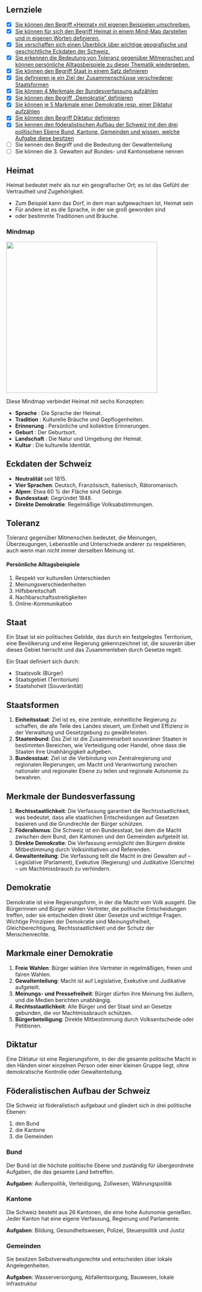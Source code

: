 ## Lernziele
- [x] [Sie können den Begriff «Heimat» mit eigenen Beispielen umschreiben.](#heimat)
- [x] [Sie können für sich den Begriff Heimat in einem Mind-Map darstellen und in eigenen Worten definieren.](#mindmap)
- [x] [Sie verschaffen sich einen Überblick über wichtige geografische und geschichtliche Eckdaten der Schweiz.](#eckdaten-der-schweiz)
- [x] [Sie erkennen die Bedeutung von Toleranz gegenüber Mitmenschen und können persönliche Alltagsbeispiele zu dieser Thematik wiedergeben. ](#toleranz)
- [x] [Sie können den Begriff Staat in einem Satz definieren](#staat)
- [x] [Sie definieren je ein Ziel der Zusammenschlüsse verschiedener Staatsformen](#staatsformen)
- [x] [Sie können 4 Merkmale der Bundesverfassung aufzählen](#merkmale-der-bundesverfassung)
- [x] [Sie können den Begriff „Demokratie“ definieren](#demokratie)
- [x] [Sie können je 5 Markmale einer Demokratie resp. einer Diktatur aufzählen](#markmale-einer-demokratie)
- [x] [Sie können den Begriff Diktatur definieren](#diktatur)
- [x] [Sie kennen den föderalistischen Aufbau der Schweiz mit den drei politischen Ebene Bund, Kantone, Gemeinden und wissen, welche Aufgabe diese besitzen](#föderalistischen-aufbau-der-schweiz)
- [ ] Sie kennen den Begriff und die Bedeutung der Gewaltenteilung
- [ ] Sie können die 3. Gewalten auf Bundes- und Kantonsebene nennen

## Heimat
Heimat bedeutet mehr als nur ein geografischer Ort; es ist das Gefühl der Vertrautheit und Zugehörigkeit.
- Zum Beispiel kann das Dorf, in dem man aufgewachsen ist, Heimat sein
- Für andere ist es die Sprache, in der sie groß geworden sind
- oder bestimmte Traditionen und Bräuche.

### Mindmap
<img src="https://github.com/user-attachments/assets/94ebde8f-2bb3-494f-b7f3-fd692e28d397" width=400 />

Diese Mindmap verbindet Heimat mit sechs Konzepten:
- **Sprache** : Die Sprache der Heimat.
- **Tradition** : Kulturelle Bräuche und Gepflogenheiten.
- **Erinnerung** : Persönliche und kollektive Erinnerungen.
- **Geburt** : Der Geburtsort.
- **Landschaft** : Die Natur und Umgebung der Heimat.
- **Kultur** : Die kulturelle Identität.

## Eckdaten der Schweiz
- **Neutralität** seit 1815.
- **Vier Sprachen**: Deutsch, Französisch, Italienisch, Rätoromanisch.
- **Alpen**: Etwa 60 % der Fläche sind Gebirge.
- **Bundesstaat**: Gegründet 1848.
- **Direkte Demokratie**: Regelmäßige Volksabstimmungen.

## Toleranz
Toleranz gegenüber Mitmenschen bedeutet, die Meinungen, Überzeugungen, Lebensstile und Unterschiede anderer zu respektieren, auch wenn man nicht immer derselben Meinung ist.

#### Persönliche Alltagsbeispiele
1. Respekt vor kulturellen Unterschieden
2. Meinungsverschiedenheiten
3. Hilfsbereitschaft
4. Nachbarschaftsstreitigkeiten
5. Online-Kommunikation

## Staat
Ein Staat ist ein politisches Gebilde, das durch ein festgelegtes Territorium, eine Bevölkerung und eine Regierung gekennzeichnet ist, die souverän über dieses Gebiet herrscht und das Zusammenleben durch Gesetze regelt.

Ein Staat definiert sich durch:
- Staatsvolk (Bürger)
- Staatsgebiet (Territorium)
- Staatshoheit (Souveränität)

## Staatsformen
1. **Einheitsstaat**: Ziel ist es, eine zentrale, einheitliche Regierung zu schaffen, die alle Teile des Landes steuert, um Einheit und Effizienz in der Verwaltung und Gesetzgebung zu gewährleisten.
2. **Staatenbund**: Das Ziel ist die Zusammenarbeit souveräner Staaten in bestimmten Bereichen, wie Verteidigung oder Handel, ohne dass die Staaten ihre Unabhängigkeit aufgeben.
3. **Bundesstaat**: Ziel ist die Verbindung von Zentralregierung und regionalen Regierungen, um Macht und Verantwortung zwischen nationaler und regionaler Ebene zu teilen und regionale Autonomie zu bewahren.

## Merkmale der Bundesverfassung
1. **Rechtsstaatlichkeit**: Die Verfassung garantiert die Rechtsstaatlichkeit, was bedeutet, dass alle staatlichen Entscheidungen auf Gesetzen basieren und die Grundrechte der Bürger schützen.
2. **Föderalismus**: Die Schweiz ist ein Bundesstaat, bei dem die Macht zwischen dem Bund, den Kantonen und den Gemeinden aufgeteilt ist.
3. **Direkte Demokratie**: Die Verfassung ermöglicht den Bürgern direkte Mitbestimmung durch Volksinitiativen und Referenden.
4. **Gewaltenteilung**: Die Verfassung teilt die Macht in drei Gewalten auf – Legislative (Parlament), Exekutive (Regierung) und Judikative (Gerichte) – um Machtmissbrauch zu verhindern.

## Demokratie
Demokratie ist eine Regierungsform, in der die Macht vom Volk ausgeht. Die Bürgerinnen und Bürger wählen Vertreter, die politische Entscheidungen treffen, oder sie entscheiden direkt über Gesetze und wichtige Fragen. Wichtige Prinzipien der Demokratie sind Meinungsfreiheit, Gleichberechtigung, Rechtsstaatlichkeit und der Schutz der Menschenrechte.

## Markmale einer Demokratie
1. **Freie Wahlen**: Bürger wählen ihre Vertreter in regelmäßigen, freien und fairen Wahlen.
2. **Gewaltenteilung**: Macht ist auf Legislative, Exekutive und Judikative aufgeteilt.
3. **Meinungs- und Pressefreiheit**: Bürger dürfen ihre Meinung frei äußern, und die Medien berichten unabhängig.
4. **Rechtsstaatlichkeit**: Alle Bürger und der Staat sind an Gesetze gebunden, die vor Machtmissbrauch schützen.
5. **Bürgerbeteiligung**: Direkte Mitbestimmung durch Volksentscheide oder Petitionen.

## Diktatur
Eine Diktatur ist eine Regierungsform, in der die gesamte politische Macht in den Händen einer einzelnen Person oder einer kleinen Gruppe liegt, ohne demokratische Kontrolle oder Gewaltenteilung.

## Föderalistischen Aufbau der Schweiz
Die Schweiz ist föderalistisch aufgebaut und gliedert sich in drei politische Ebenen:
1. den Bund
2. die Kantone
3. die Gemeinden

### Bund
Der Bund ist die höchste politische Ebene und zuständig für übergeordnete Aufgaben, die das gesamte Land betreffen.

**Aufgaben**: Außenpolitik, Verteidigung, Zollwesen, Währungspolitik

### Kantone
Die Schweiz besteht aus 26 Kantonen, die eine hohe Autonomie genießen. Jeder Kanton hat eine eigene Verfassung, Regierung und Parlamente.

**Aufgaben**: Bildung, Gesundheitswesen, Polizei, Steuerpolitik und Justiz

### Gemeinden
Sie besitzen Selbstverwaltungsrechte und entscheiden über lokale Angelegenheiten.

**Aufgaben**: Wasserversorgung, Abfallentsorgung, Bauwesen, lokale Infrastruktur
